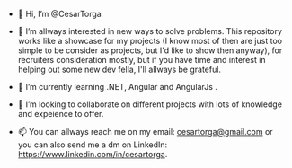 - 👋 Hi, I’m @CesarTorga

- 👀 I’m allways interested in new ways to solve problems. This repository works like a showcase for my projects (I know most of then are just too simple to be consider as projects, but I'd like to show then anyway), for recruiters consideration mostly, but if you have time and interest in helping out some new dev fella, I'll allways be grateful.
- 🌱 I’m currently learning .NET, Angular and AngularJs .
- 💞️ I’m looking to collaborate on different projects with lots of knowledge and expeience to offer.
- 📫 You can allways reach me on my email: cesartorga@gmail.com or you can also send me a dm on LinkedIn: https://www.linkedin.com/in/cesartorga.

<!---
CesarTorga/CesarTorga is a ✨ special ✨ repository because its `README.md` (this file) appears on your GitHub profile.
You can click the Preview link to take a look at your changes.
--->
